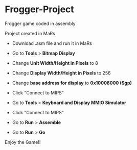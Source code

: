 # Frogger-Project
Frogger game coded in assembly

Project created in MaRs

* Download .asm file and run it in MaRs

* Go to **Tools** > **Bitmap Display**
* Change **Unit Width/Height in Pixels** to 8
* Change **Display Width/Height in Pixels** to 256
* Change **base address for display** to **0x10008000 ($gp)**
* Click "Connect to MIPS"

* Go to **Tools** > **Keyboard and Display MMIO Simulator**
* Click "Connect to MIPS"

* Go to **Run** > **Assemble**
* Go to **Run** > **Go**

Enjoy the Game!!
